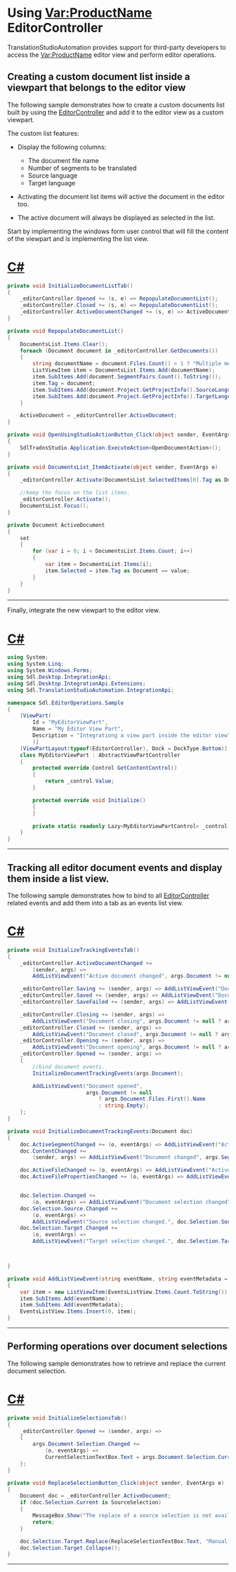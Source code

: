 Using <Var:ProductName> EditorController
=====
TranslationStudioAutomation provides support for third-party developers to access the <Var:ProductName> editor view and perform editor operations.

Creating a custom document list inside a viewpart that belongs to the editor view
----
The following sample demonstrates how to create a custom documents list built by using the [EditorController](../../api/integration/Sdl.TranslationStudioAutomation.IntegrationApi.EditorController.yml) and add it to the editor view as a custom viewpart.

The custom list features:

* Display the following columns:
    * The document file name
    * Number of segments to be translated
    * Source language
    * Target language

* Activating the document list items will active the document in the editor too.
* The active document will always be displayed as selected in the list.

Start by implementing the windows form user control that will fill the content of the viewpart and is implementing the list view.
# [C#](#tab/tabid-1)
```cs
private void InitializeDocumentListTab()
{
    _editorController.Opened += (s, e) => RepopulateDocumentList();
    _editorController.Closed += (s, e) => RepopulateDocumentList();
    _editorController.ActiveDocumentChanged += (s, e) => ActiveDocument = e.Document;
}

private void RepopulateDocumentList()
{
    DocumentsList.Items.Clear();
    foreach (Document document in _editorController.GetDocuments())
    {
        string documentName = document.Files.Count() > 1 ? "Multiple merged files" : document.Files.First().Name;
        ListViewItem item = DocumentsList.Items.Add(documentName);
        item.SubItems.Add(document.SegmentPairs.Count().ToString());
        item.Tag = document;
        item.SubItems.Add(document.Project.GetProjectInfo().SourceLanguage.DisplayName);
        item.SubItems.Add(document.Project.GetProjectInfo().TargetLanguages[0].DisplayName);
    }

    ActiveDocument = _editorController.ActiveDocument;
}

private void OpenUsingStudioActionButton_Click(object sender, EventArgs e)
{
    SdlTradosStudio.Application.ExecuteAction<OpenDocumentAction>();
}

private void DocumentsList_ItemActivate(object sender, EventArgs e)
{
    _editorController.Activate(DocumentsList.SelectedItems[0].Tag as Document);

    //keep the focus on the list items.
    _editorController.Activate();
    DocumentsList.Focus();
}

private Document ActiveDocument
{
    set
    {
        for (var i = 0; i < DocumentsList.Items.Count; i++)
        {
            var item = DocumentsList.Items[i];
            item.Selected = item.Tag as Document == value;
        }
    }
}
```
****

Finally, integrate the new viewpart to the editor view.
# [C#](#tab/tabid-2)
```cs
using System;
using System.Linq;
using System.Windows.Forms;
using Sdl.Desktop.IntegrationApi;
using Sdl.Desktop.IntegrationApi.Extensions;
using Sdl.TranslationStudioAutomation.IntegrationApi;

namespace Sdl.EditorOperations.Sample
{
    [ViewPart(
        Id = "MyEditorViewPart", 
        Name = "My Editor View Part", 
        Description = "Integrationg a view part inside the editor view"        
        )]
    [ViewPartLayout(typeof(EditorController), Dock = DockType.Bottom)]
    class MyEditorViewPart : AbstractViewPartController
    {
        protected override Control GetContentControl()
        {
            return _control.Value;
        }

        protected override void Initialize()
        {                        
        }

        private static readonly Lazy<MyEditorViewPartControl> _control = new Lazy<MyEditorViewPartControl>(() => new MyEditorViewPartControl());       
    }
}
```
****

Tracking all editor document events and display them inside a list view.
---------
The following sample demonstrates how to bind to all [EditorController](../../api/integration/Sdl.TranslationStudioAutomation.IntegrationApi.EditorController.yml) related events and add them into a tab as an events list view.
# [C#](#tab/tabid-3)
```cs
private void InitializeTrackingEventsTab()
{
    _editorController.ActiveDocumentChanged +=
        (sender, args) =>
        AddListViewEvent("Active document changed", args.Document != null ? args.Document.Files.First().Name : string.Empty);

    _editorController.Saving += (sender, args) => AddListViewEvent("Document saving", args.Document.Files.First().Name);
    _editorController.Saved += (sender, args) => AddListViewEvent("Document saved", args.Document.Files.First().Name);
    _editorController.SaveFailed += (sender, args) => AddListViewEvent("Document save failed", args.Document.Files.First().Name);

    _editorController.Closing += (sender, args) =>
        AddListViewEvent("Document closing", args.Document != null ? args.Document.Files.First().Name : string.Empty);
    _editorController.Closed += (sender, args) =>
        AddListViewEvent("Document closed", args.Document != null ? args.Document.Files.First().Name : string.Empty);
    _editorController.Opening += (sender, args) =>
        AddListViewEvent("Document opening", args.Document != null ? args.Document.Files.First().Name : string.Empty);
    _editorController.Opened += (sender, args) =>
    {
        //bind document events.
        InitializeDocumentTrackingEvents(args.Document);

        AddListViewEvent("Document opened",
                         args.Document != null
                             ? args.Document.Files.First().Name
                             : string.Empty);
    };
}

private void InitializeDocumentTrackingEvents(Document doc)
{
    doc.ActiveSegmentChanged += (o, eventArgs) => AddListViewEvent("ActiveSegmentChanged");
    doc.ContentChanged +=
        (sender, args) => AddListViewEvent("Document changed", args.Segments.First().ToString());

    doc.ActiveFileChanged += (o, eventArgs) => AddListViewEvent("Active file changed");
    doc.ActiveFilePropertiesChanged += (o, eventArgs) => AddListViewEvent("Active file properties changed");


    doc.Selection.Changed +=
        (o, eventArgs) => AddListViewEvent("Document selection changed", doc.Selection.Current.ToString());
    doc.Selection.Source.Changed +=
        (o, eventArgs) =>
        AddListViewEvent("Source selection changed.", doc.Selection.Source.ToString());
    doc.Selection.Target.Changed +=
        (o, eventArgs) =>
        AddListViewEvent("Target selection changed.", doc.Selection.Target.ToString());



}

private void AddListViewEvent(string eventName, string eventMetadata = "")
{
    var item = new ListViewItem(EventsListView.Items.Count.ToString());
    item.SubItems.Add(eventName);
    item.SubItems.Add(eventMetadata);
    EventsListView.Items.Insert(0, item);
}
```
****

Performing operations over document selections
----
The following sample demonstrates how to retrieve and replace the current document selection.
# [C#](#tab/tabid-4)
```cs
private void InitializeSelectionsTab()
{
    _editorController.Opened += (sender, args) =>
    {
        args.Document.Selection.Changed +=
            (o, eventArgs) =>
            CurrentSelectionTextBox.Text = args.Document.Selection.Current.ToString();
    };
}

private void ReplaceSelectionButton_Click(object sender, EventArgs e)
{
    Document doc = _editorController.ActiveDocument;
    if (doc.Selection.Current is SourceSelection)
    {
        MessageBox.Show("The replace of a source selection is not available.");
        return;
    }

    doc.Selection.Target.Replace(ReplaceSelectionTextBox.Text, "Manual selection replacement");
    doc.Selection.Target.Collapse();
}
```
***
